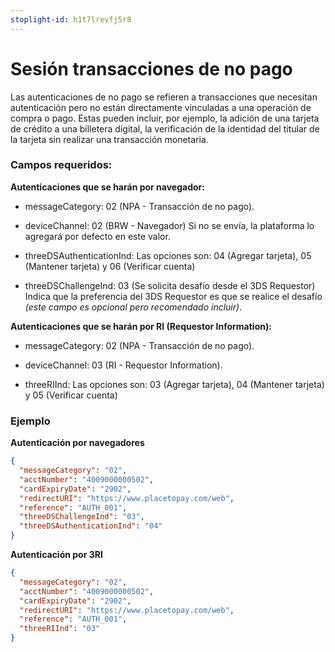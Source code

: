 ```yaml
---
stoplight-id: h1t7lrevfj5r8
---
```


# Sesión transacciones de no pago

Las autenticaciones de no pago se refieren a transacciones que necesitan autenticación pero no están directamente vinculadas a una operación de compra o pago. Estas pueden incluir, por ejemplo, la adición de una tarjeta de crédito a una billetera digital, la verificación de la identidad del titular de la tarjeta sin realizar una transacción monetaria.

### Campos requeridos:

**Autenticaciones que se harán por navegador:**
- messageCategory: 02 (NPA - Transacción de no pago).

- deviceChannel: 02 (BRW - Navegador) Si no se envía, la plataforma lo agregará por defecto en este valor.

- threeDSAuthenticationInd: Las opciones son: 04 (Agregar tarjeta), 05 (Mantener tarjeta) y 06 (Verificar cuenta)

- threeDSChallengeInd: 03 (Se solicita desafío desde el 3DS Requestor) Indica que la preferencia del 3DS Requestor es que se realice el desafío *(este campo es opcional pero recomendado incluir)*.

**Autenticaciones que se harán por RI (Requestor Information):**
- messageCategory: 02 (NPA - Transacción de no pago).

- deviceChannel: 03 (RI - Requestor Information).

- threeRIInd: Las opciones son: 03 (Agregar tarjeta), 04 (Mantener tarjeta) y 05 (Verificar cuenta)

### Ejemplo

**Autenticación por navegadores**

```json
{
  "messageCategory": "02",
  "acctNumber": "4009000000502",
  "cardExpiryDate": "2902",
  "redirectURI": "https://www.placetopay.com/web",
  "reference": "AUTH_001",
  "threeDSChallengeInd": "03",
  "threeDSAuthenticationInd": "04"
}
```

**Autenticación por 3RI**

```json
{
  "messageCategory": "02",
  "acctNumber": "4009000000502",
  "cardExpiryDate": "2902",
  "redirectURI": "https://www.placetopay.com/web",
  "reference": "AUTH_001",
  "threeRIInd": "03"
}
```
